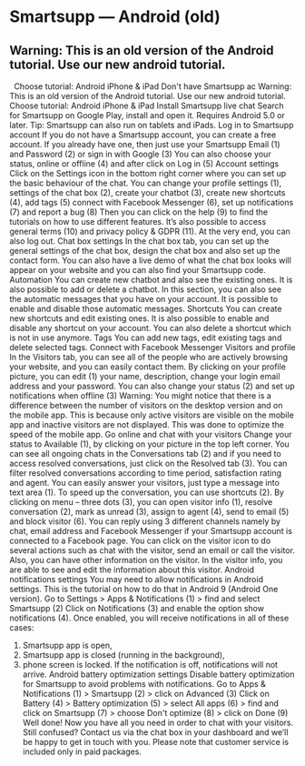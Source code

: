 # Smartsupp — Android (old)
## Warning: This is an old version of the Android tutorial. Use our new android tutorial.
  Choose tutorial: Android iPhone & iPad Don't have Smartsupp ac
Warning: This is an old version of the Android tutorial. Use our new android tutorial.
Choose tutorial:
Android
iPhone & iPad
Install Smartsupp live chat
Search for Smartsupp on Google Play, install and open it. Requires Android 5.0 or later.
Tip: Smartsupp can also run on tablets and iPads.
Log in to Smartsupp account
If you do not have a Smartsupp account, you can create a free account. If you already have one, then just use your Smartsupp Email (1) and Password (2) or sign in with Google (3) You can also choose your status, online or offline (4) and after click on Log in (5)
Account settings
Click on the Settings icon in the bottom right corner where you can set up the basic behaviour of the chat. You can change your profile settings (1), settings of the chat box (2), create your chatbot (3), create new shortcuts (4), add tags (5) connect with Facebook Messenger (6), set up notifications (7) and report a bug (8) Then you can click on the help (9) to find the tutorials on how to use different features. It’s also possible to access general terms (10) and privacy policy & GDPR (11). At the very end, you can also log out. 
Chat box settings
In the chat box tab, you can set up the general settings of the chat box, design the chat box and also set up the contact form. You can also have a live demo of what the chat box looks will appear on your website and you can also find your Smartsupp code.
Automation 
You can create new chatbot and also see the existing ones. It is also possible to add or delete a chatbot. In this section, you can also see the automatic messages that you have on your account. It is possible to enable and disable those automatic messages.
Shortcuts
You can create new shortcuts and edit existing ones. It is also possible to enable and disable any shortcut on your account. You can also delete a shortcut which is not in use anymore.
Tags
You can add new tags, edit existing tags and delete selected tags.
Connect with Facebook Messenger
Visitors and profile
In the Visitors tab, you can see all of the people who are actively browsing your website, and you can easily contact them.
By clicking on your profile picture, you can edit (1) your name, description, change your login email address and your password. You can also change your status (2) and set up notifications when offline (3)
Warning: You might notice that there is a difference between the number of visitors on the desktop version and on the mobile app. This is because only active visitors are visible on the mobile app and inactive visitors are not displayed. This was done to optimize the speed of the mobile app.
Go online and chat with your visitors
Change your status to Available (1), by clicking on your picture in the top left corner. 
You can see all ongoing chats in the Conversations tab (2) and if you need to access resolved conversations, just click on the Resolved tab (3). 
You can filter resolved conversations according to time period, satisfaction rating and agent. 
You can easily answer your visitors, just type a message into text area (1). To speed up the conversation, you can use shortcuts (2). By clicking on menu – three dots (3), you can open visitor info (1), resolve conversation (2), mark as unread (3), assign to agent (4), send to email (5) and block visitor (6).
You can reply using 3 different channels namely by chat, email address and Facebook Messenger if your Smartsupp account is connected to a Facebook page. 
You can click on the visitor icon to do several actions such as chat with the visitor, send an email or call the visitor. Also, you can have other information on the visitor. In the visitor info, you are able to see and edit the information about this visitor. 
Android notifications settings
You may need to allow notifications in Android settings. This is the tutorial on how to do that in Android 9 (Android One version). Go to Settings > Apps & Notifications (1) > find and select Smartsupp (2)
Click on Notifications (3) and enable the option show notifications (4). Once enabled, you will receive notifications in all of these cases: 
1) Smartsupp app is open,
2) Smartsupp app is closed (running in the background),
3) phone screen is locked.
If the notification is off, notifications will not arrive.
Android battery optimization settings
Disable battery optimization for Smartsupp to avoid problems with notifications. Go to Apps & Notifications (1) > Smartsupp (2) > click on Advanced (3)
Click on Battery (4) > Battery optimization (5) > select All apps (6) > find and click on Smartsupp (7) > choose Don't optimize (8) > click on Done (9)
Well done! Now you have all you need in order to chat with your visitors.
Still confused? Contact us via the chat box in your dashboard and we’ll be happy to get in touch with you. Please note that customer service is included only in paid packages.


